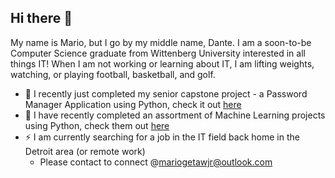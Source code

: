 ## Hi there 👋

My name is Mario, but I go by my middle name, Dante. I am a soon-to-be Computer Science graduate from Wittenberg University interested in all things IT! When I am not working or learning about IT, I am lifting weights, watching, or playing football, basketball, and golf.
  
- 🔭 I recently just completed my senior capstone project - a Password Manager Application using Python, check it out [here](https://github.com/MarioDanteGetawJr/Senior-Capstone---Password-Manager)
- 🌱 I have recently completed an assortment of Machine Learning projects using Python, check them out [here](https://github.com/MarioDanteGetawJr/Machine-Learning-Projects)
- ⚡ I am currently searching for a job in the IT field back home in the Detroit area (or remote work)
    - Please contact to connect @mariogetawjr@outlook.com

<!--
**MarioDanteGetawJr/MarioDanteGetawJr** is a ✨ _special_ ✨ repository because its `README.md` (this file) appears on your GitHub profile.

Here are some ideas to get you started:

- 🔭 I’m currently working on ...
- 🌱 I’m currently learning ...
- 👯 I’m looking to collaborate on ...
- 🤔 I’m looking for help with ...
- 💬 Ask me about ...
- 📫 How to reach me: ...
- 😄 Pronouns: ...
- ⚡ Fun fact: ...
-->
